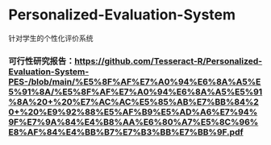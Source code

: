 # Personalized-Evaluation-System
针对学生的个性化评价系统

### 可行性研究报告：https://github.com/Tesseract-R/Personalized-Evaluation-System-PES-/blob/main/%E5%8F%AF%E7%A0%94%E6%8A%A5%E5%91%8A/%E5%8F%AF%E7%A0%94%E6%8A%A5%E5%91%8A%20+%20%E7%AC%AC%E5%85%AB%E7%BB%84%20+%20%E9%92%88%E5%AF%B9%E5%AD%A6%E7%94%9F%E7%9A%84%E4%B8%AA%E6%80%A7%E5%8C%96%E8%AF%84%E4%BB%B7%E7%B3%BB%E7%BB%9F.pdf
